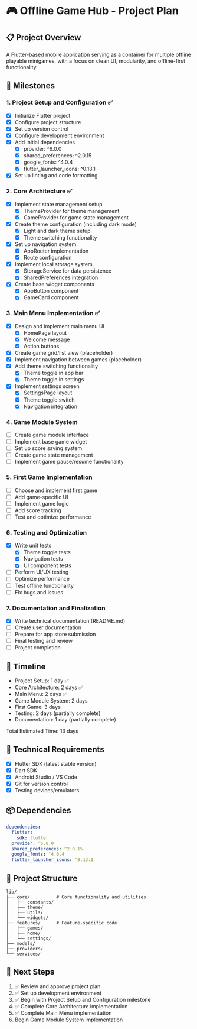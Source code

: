 # 🎮 Offline Game Hub - Project Plan

## 📋 Project Overview
A Flutter-based mobile application serving as a container for multiple offline playable minigames, with a focus on clean UI, modularity, and offline-first functionality.

## 🎯 Milestones

### 1. Project Setup and Configuration ✅
- [x] Initialize Flutter project
- [x] Configure project structure
- [x] Set up version control
- [x] Configure development environment
- [x] Add initial dependencies
  - [x] provider: ^6.0.0
  - [x] shared_preferences: ^2.0.15
  - [x] google_fonts: ^4.0.4
  - [x] flutter_launcher_icons: ^0.13.1
- [x] Set up linting and code formatting

### 2. Core Architecture ✅
- [x] Implement state management setup
  - [x] ThemeProvider for theme management
  - [x] GameProvider for game state management
- [x] Create theme configuration (including dark mode)
  - [x] Light and dark theme setup
  - [x] Theme switching functionality
- [x] Set up navigation system
  - [x] AppRouter implementation
  - [x] Route configuration
- [x] Implement local storage system
  - [x] StorageService for data persistence
  - [x] SharedPreferences integration
- [x] Create base widget components
  - [x] AppButton component
  - [x] GameCard component

### 3. Main Menu Implementation ✅
- [x] Design and implement main menu UI
  - [x] HomePage layout
  - [x] Welcome message
  - [x] Action buttons
- [x] Create game grid/list view (placeholder)
- [x] Implement navigation between games (placeholder)
- [x] Add theme switching functionality
  - [x] Theme toggle in app bar
  - [x] Theme toggle in settings
- [x] Implement settings screen
  - [x] SettingsPage layout
  - [x] Theme toggle switch
  - [x] Navigation integration

### 4. Game Module System
- [ ] Create game module interface
- [ ] Implement base game widget
- [ ] Set up score saving system
- [ ] Create game state management
- [ ] Implement game pause/resume functionality

### 5. First Game Implementation
- [ ] Choose and implement first game
- [ ] Add game-specific UI
- [ ] Implement game logic
- [ ] Add score tracking
- [ ] Test and optimize performance

### 6. Testing and Optimization
- [x] Write unit tests
  - [x] Theme toggle tests
  - [x] Navigation tests
  - [x] UI component tests
- [ ] Perform UI/UX testing
- [ ] Optimize performance
- [ ] Test offline functionality
- [ ] Fix bugs and issues

### 7. Documentation and Finalization
- [x] Write technical documentation (README.md)
- [ ] Create user documentation
- [ ] Prepare for app store submission
- [ ] Final testing and review
- [ ] Project completion

## 📅 Timeline
- Project Setup: 1 day ✅
- Core Architecture: 2 days ✅
- Main Menu: 2 days ✅
- Game Module System: 2 days
- First Game: 3 days
- Testing: 2 days (partially complete)
- Documentation: 1 day (partially complete)

Total Estimated Time: 13 days

## 🔧 Technical Requirements
- [x] Flutter SDK (latest stable version)
- [x] Dart SDK
- [x] Android Studio / VS Code
- [x] Git for version control
- [x] Testing devices/emulators

## 📦 Dependencies
```yaml
dependencies:
  flutter:
    sdk: flutter
  provider: ^6.0.0
  shared_preferences: ^2.0.15
  google_fonts: ^4.0.4
  flutter_launcher_icons: ^0.13.1
```

## 📁 Project Structure
```
lib/
├── core/          # Core functionality and utilities
│   ├── constants/
│   ├── theme/
│   ├── utils/
│   └── widgets/
├── features/      # Feature-specific code
│   ├── games/
│   ├── home/
│   └── settings/
├── models/
├── providers/
└── services/
```

## 🚀 Next Steps
1. ✅ Review and approve project plan
2. ✅ Set up development environment
3. ✅ Begin with Project Setup and Configuration milestone
4. ✅ Complete Core Architecture implementation
5. ✅ Complete Main Menu implementation
6. Begin Game Module System implementation 